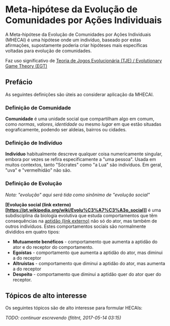 # Meta-hipótese da Evolução de Comunidades por Ações Individuais
A Meta-hipótese da Evolução de Comunidades por Ações Individuais (MHECAI) é
uma hipótese onde um indivíduo, baseado por estas afirmações, supostamente
poderia criar hipóteses mais específicas voltadas para evolução de comunidades.

Faz uso significativo de [Teoria de Jogos Evolucionária  (TJE) /
Evolutionary Game Theory (EGT)](https://en.wikipedia.org/wiki/Evolutionary_game_theory)

## Prefácio

As seguintes definições são úteis ao considerar aplicação da MHECAI.

### Definição de Comunidade

**Comunidade** é uma unidade social que compartilham algo em comum, como
_normas_, _valores_, _identidade_ ou mesmo _lugar_ em que estão situadas 
eograficamente, podendo ser aldeias, bairros ou cidades.

### Definição de Indivíduo

**Indivíduo** habitualmente descreve qualquer coisa numericamente singular,
embora por vezes se refira especificamente a "uma pessoa". Usada em muitos 
contextos, tanto "Sócrates" como "a Lua" são indivíduos. Em geral, "uva" e
"vermelhidão" não são.

### Definição de Evolução

_Nota: "evolução" aqui será tida como sinônimo de "evolução social"_

**[Evolução social (link externo)[https://pt.wikipedia.org/wiki/Evolu%C3%A7%C3%A3o_social]]**
é uma subdisciplina da biologia evolutiva que estuda comportamentos que têm
consequências na [aptidão (link externo)](https://pt.wikipedia.org/wiki/Aptid%C3%A3o)
não só do ator, mas também de outros indivíduos. Estes comportamentos sociais
são normalmente divididos em quatro tipos:

- **Mutuamente benéficos** - comportamento que aumenta a aptidão do ator e do receptor do comportamento.
- **Egoístas** - comportamento que aumenta a aptidão do ator, mas diminui a do receptor
- **Altruístas** - comportamento que diminui a aptidão do ator, mas aumenta a do receptor
- **Despeito** - comportamento que diminui a aptidão quer do ator quer do receptor.

## Tópicos de alto interesse
Os seguintes tópicos são de alto interesse para formular HECAIs:

_TODO: continuar escrevendo (fititnt, 2017-05-14 03:15)_
